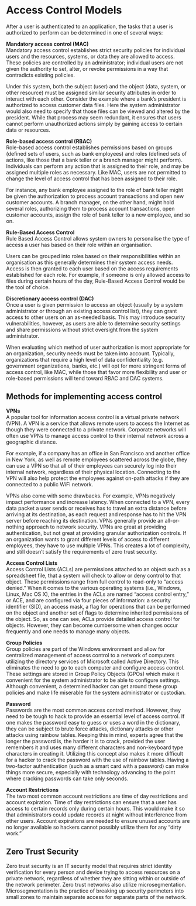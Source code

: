 # Access Control Models
After a user is authenticated to an application, the tasks that a user is authorized to perform can be determined in one of several ways:

**Mandatory access control (MAC)**\
 Mandatory access control establishes strict security policies for individual users and the resources, systems, or data they are allowed to access. These policies are controlled by an administrator; individual users are not given the authority to set, alter, or revoke permissions in a way that contradicts existing policies.

Under this system, both the subject (user) and the object (data, system, or other resource) must be assigned similar security attributes in order to interact with each other. Consider the example where a bank’s president is authorized to access customer data files. Here the system administrator would also need to specify that those files can be viewed and altered by the president. While that process may seem redundant, it ensures that users cannot perform unauthorized actions simply by gaining access to certain data or resources.

**Role-based access control (RBAC)**\
Role-based access control establishes permissions based on groups (defined sets of users, such as bank employees) and roles (defined sets of actions, like those that a bank teller or a branch manager might perform). Individuals can perform any action that is assigned to their role, and may be assigned multiple roles as necessary. Like MAC, users are not permitted to change the level of access control that has been assigned to their role.

For instance, any bank employee assigned to the role of bank teller might be given the authorization to process account transactions and open new customer accounts. A branch manager, on the other hand, might hold several roles, authorizing them to process account transactions, open customer accounts, assign the role of bank teller to a new employee, and so on.

**Rule-Based Access Control**\
Rule Based Access Control allows system owners to personalise the type of access a user has based on their role within an organisation.

Users can be grouped into roles based on their responsibilities within an organisation as this generally determines their system access needs. Access is then granted to each user based on the access requirements established for each role. For example, if someone is only allowed access to files during certain hours of the day, Rule-Based Access Control would be the tool of choice.

**Discretionary access control (DAC)**\
Once a user is given permission to access an object (usually by a system administrator or through an existing access control list), they can grant access to other users on an as-needed basis. This may introduce security vulnerabilities, however, as users are able to determine security settings and share permissions without strict oversight from the system administrator.

When evaluating which method of user authorization is most appropriate for an organization, security needs must be taken into account. Typically, organizations that require a high level of data confidentiality (e.g. government organizations, banks, etc.) will opt for more stringent forms of access control, like MAC, while those that favor more flexibility and user or role-based permissions will tend toward RBAC and DAC systems.

## Methods for implementing access control

**VPNs**\
A popular tool for information access control is a virtual private network (VPN). A VPN is a service that allows remote users to access the Internet as though they were connected to a private network. Corporate networks will often use VPNs to manage access control to their internal network across a geographic distance.

For example, if a company has an office in San Francisco and another office in New York, as well as remote employees scattered across the globe, they can use a VPN so that all of their employees can securely log into their internal network, regardless of their physical location. Connecting to the VPN will also help protect the employees against on-path attacks if they are connected to a public WiFi network.

VPNs also come with some drawbacks. For example, VPNs negatively impact performance and increase latency. When connected to a VPN, every data packet a user sends or receives has to travel an extra distance before arriving at its destination, as each request and response has to hit the VPN server before reaching its destination. VPNs generally provide an all-or-nothing approach to network security. VPNs are great at providing authentication, but not great at providing granular authorization controls. If an organization wants to grant different levels of access to different employees, they have to use multiple VPNs. This creates a lot of complexity, and still doesn’t satisfy the requirements of zero trust security.

**Access Control Lists**\
Access Control Lists (ACLs) are permissions attached to an object such as a spreadsheet file, that a system will check to allow or deny control to that object. These permissions range from full control to read-only to “access denied.” When it comes to the various operating systems (i.e., Windows, Linux, Mac OS X), the entries in the ACLs are named “access control entry,” or ACE, and are configured via four pieces of information: a security identifier (SID), an access mask, a flag for operations that can be performed on the object and another set of flags to determine inherited permissions of the object. So, as one can see, ACLs provide detailed access control for objects. However, they can become cumbersome when changes occur frequently and one needs to manage many objects.

**Group Policies**\
Group policies are part of the Windows environment and allow for centralized management of access control to a network of computers utilizing the directory services of Microsoft called Active Directory. This eliminates the need to go to each computer and configure access control. These settings are stored in Group Policy Objects (GPOs) which make it convenient for the system administrator to be able to configure settings. Although convenient, a determined hacker can get around these group policies and make life miserable for the system administrator or custodian.

**Password**\
Passwords are the most common access control method. However, they need to be tough to hack to provide an essential level of access control. If one makes the password easy to guess or uses a word in the dictionary, they can be subject to brute force attacks, dictionary attacks or other attacks using rainbow tables. Keeping this in mind, experts agree that the longer the password is, the harder it is to crack, provided the user remembers it and uses many different characters and non-keyboard type characters in creating it. Utilizing this concept also makes it more difficult for a hacker to crack the password with the use of rainbow tables. Having a two-factor authentication (such as a smart card with a password) can make things more secure, especially with technology advancing to the point where cracking passwords can take only seconds. 

**Account Restrictions**\
The two most common account restrictions are time of day restrictions and account expiration. Time of day restrictions can ensure that a user has access to certain records only during certain hours. This would make it so that administrators could update records at night without interference from other users. Account expirations are needed to ensure unused accounts are no longer available so hackers cannot possibly utilize them for any “dirty work.”

## Zero Trust Security
Zero trust security is an IT security model that requires strict identity verification for every person and device trying to access resources on a private network, regardless of whether they are sitting within or outside of the network perimeter. Zero trust networks also utilize microsegmentation. Microsegmentation is the practice of breaking up security perimeters into small zones to maintain separate access for separate parts of the network.
